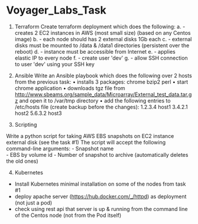 # Voyager_Labs_Task

1.	Terraform
Create terraform deployment which does the following:
a.	- creates 2 EC2 instances in AWS (most small size) (based on any Centos image)
b.	- each node should has 2 external disks 1Gb each
c.	- external disks must be mounted to /data & /data1 directories (persistent over the reboot)
d.	- instance must be accessible from Internet
e.	- applies elastic IP to every node 
f.	- create user 'dev'
g.	- allow SSH connection to user 'dev' using your SSH key

2.	Ansible
  Write an Ansible playbook which does the following over 2 hosts from the previous task:
•	installs 3 packages:
  	chrome
    bzip2
    perl
•	start chrome application
•	downloads tgz file from http://www.sbeams.org/sample_data/Microarray/External_test_data.tar.gz and open it to /var/tmp directory 
•	add the following entries to /etc/hosts file (create backup before the changes):
    1.2.3.4 host1
    3.4.2.1 host2
    5.6.3.2 host3

3.	Scripting
 
  Write a python script for taking AWS EBS snapshots on EC2 instance external disk (see the task #1)
  The script will accept the following command-line arguments:
    - Snapshot name  
    - EBS by volume id
    - Number of snapshot to archive (automatically deletes the old ones)

4.	Kubernetes
- Install Kubernetes minimal installation on some of the nodes from task #1
- deploy apache server (https://hub.docker.com/_/httpd) as deployment (not just a pod)
- check using rest api that server is up & running from the command line of the Centos node (not from the Pod itself)

